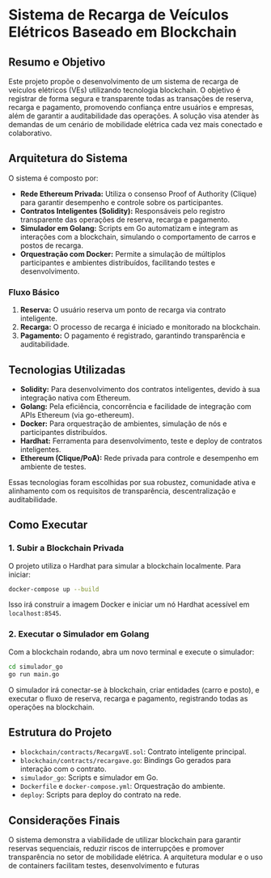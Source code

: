 # Sistema de Recarga de Veículos Elétricos Baseado em Blockchain

## Resumo e Objetivo

Este projeto propõe o desenvolvimento de um sistema de recarga de veículos elétricos (VEs) utilizando tecnologia blockchain. O objetivo é registrar de forma segura e transparente todas as transações de reserva, recarga e pagamento, promovendo confiança entre usuários e empresas, além de garantir a auditabilidade das operações. A solução visa atender às demandas de um cenário de mobilidade elétrica cada vez mais conectado e colaborativo.

## Arquitetura do Sistema

O sistema é composto por:

- **Rede Ethereum Privada:** Utiliza o consenso Proof of Authority (Clique) para garantir desempenho e controle sobre os participantes.
- **Contratos Inteligentes (Solidity):** Responsáveis pelo registro transparente das operações de reserva, recarga e pagamento.
- **Simulador em Golang:** Scripts em Go automatizam e integram as interações com a blockchain, simulando o comportamento de carros e postos de recarga.
- **Orquestração com Docker:** Permite a simulação de múltiplos participantes e ambientes distribuídos, facilitando testes e desenvolvimento.

### Fluxo Básico

1. **Reserva:** O usuário reserva um ponto de recarga via contrato inteligente.
2. **Recarga:** O processo de recarga é iniciado e monitorado na blockchain.
3. **Pagamento:** O pagamento é registrado, garantindo transparência e auditabilidade.

## Tecnologias Utilizadas

- **Solidity:** Para desenvolvimento dos contratos inteligentes, devido à sua integração nativa com Ethereum.
- **Golang:** Pela eficiência, concorrência e facilidade de integração com APIs Ethereum (via go-ethereum).
- **Docker:** Para orquestração de ambientes, simulação de nós e participantes distribuídos.
- **Hardhat:** Ferramenta para desenvolvimento, teste e deploy de contratos inteligentes.
- **Ethereum (Clique/PoA):** Rede privada para controle e desempenho em ambiente de testes.

Essas tecnologias foram escolhidas por sua robustez, comunidade ativa e alinhamento com os requisitos de transparência, descentralização e auditabilidade.

## Como Executar

### 1. Subir a Blockchain Privada

O projeto utiliza o Hardhat para simular a blockchain localmente. Para iniciar:

```sh
docker-compose up --build
```

Isso irá construir a imagem Docker e iniciar um nó Hardhat acessível em `localhost:8545`.

### 2. Executar o Simulador em Golang

Com a blockchain rodando, abra um novo terminal e execute o simulador:

```sh
cd simulador_go
go run main.go
```

O simulador irá conectar-se à blockchain, criar entidades (carro e posto), e executar o fluxo de reserva, recarga e pagamento, registrando todas as operações na blockchain.

## Estrutura do Projeto

- `blockchain/contracts/RecargaVE.sol`: Contrato inteligente principal.
- `blockchain/contracts/recargave.go`: Bindings Go gerados para interação com o contrato.
- `simulador_go`: Scripts e simulador em Go.
- `Dockerfile` e `docker-compose.yml`: Orquestração do ambiente.
- `deploy`: Scripts para deploy do contrato na rede.

## Considerações Finais

O sistema demonstra a viabilidade de utilizar blockchain para garantir reservas sequenciais, reduzir riscos de interrupções e promover transparência no setor de mobilidade elétrica. A arquitetura modular e o uso de containers facilitam testes, desenvolvimento e futuras